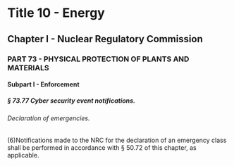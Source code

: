 
# Title 10 - Energy
## Chapter I - Nuclear Regulatory Commission
### PART 73 - PHYSICAL PROTECTION OF PLANTS AND MATERIALS
#### Subpart I - Enforcement
##### § 73.77 Cyber security event notifications.
###### Declaration of emergencies.

(6)Notifications made to the NRC for the declaration of an emergency class shall be performed in accordance with § 50.72 of this chapter, as applicable.
